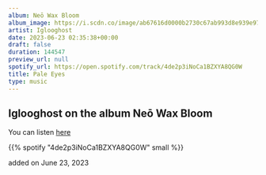 ```yaml
---
album: Neō Wax Bloom
album_image: https://i.scdn.co/image/ab67616d0000b2730c67ab993d8e939e97cf7a3f
artist: Iglooghost
date: 2023-06-23 02:35:38+00:00
draft: false
duration: 144547
preview_url: null
spotify_url: https://open.spotify.com/track/4de2p3iNoCa1BZXYA8QG0W
title: Pale Eyes
type: music
---
```



## Iglooghost on the album Neō Wax Bloom

You can listen [here](https://open.spotify.com/track/4de2p3iNoCa1BZXYA8QG0W)

{{% spotify "4de2p3iNoCa1BZXYA8QG0W" small %}}

added on June 23, 2023